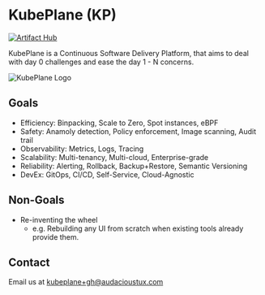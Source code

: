 # KubePlane (KP)

[![Artifact Hub](https://img.shields.io/endpoint?url=https://artifacthub.io/badge/repository/kubeplane)](https://artifacthub.io/packages/search?repo=kubeplane)

KubePlane is a Continuous Software Delivery Platform, that aims to deal with day 0 challenges and ease the day 1 - N concerns.

![KubePlane Logo](https://audacioustux.github.io/kubeplane/assets/kubeplane.svg)

## Goals

- Efficiency: Binpacking, Scale to Zero, Spot instances, eBPF
- Safety: Anamoly detection, Policy enforcement, Image scanning, Audit trail
- Observability: Metrics, Logs, Tracing
- Scalability: Multi-tenancy, Multi-cloud, Enterprise-grade
- Reliability: Alerting, Rollback, Backup+Restore, Semantic Versioning
- DevEx: GitOps, CI/CD, Self-Service, Cloud-Agnostic

## Non-Goals

- Re-inventing the wheel
  - e.g. Rebuilding any UI from scratch when existing tools already provide them.

## Contact

Email us at [kubeplane+gh@audacioustux.com](mailto:kubeplane+gh@audacioustux.com)

